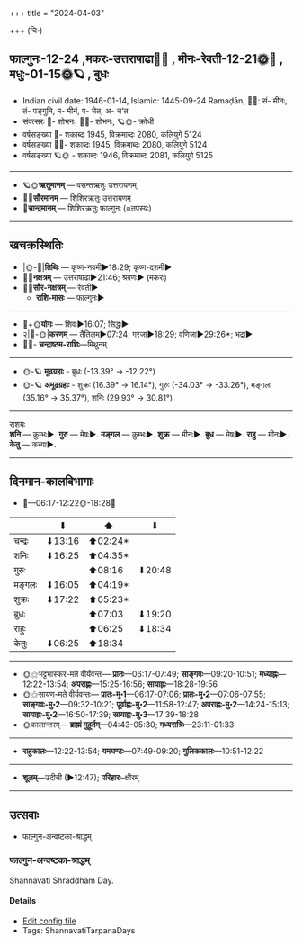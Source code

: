 +++
title = "2024-04-03"

+++
(चि॰)
## फाल्गुनः-12-24  ,मकरः-उत्तराषाढा🌛🌌  ,  मीनः-रेवती-12-21🌞🌌  ,  मधुः-01-15🌞🪐  , बुधः
- Indian civil date: 1946-01-14, Islamic: 1445-09-24 Ramaḍān, 🌌🌞: सं- मीनः, तं- पङ्गुनि, म- मीनं, प- चेत, अ- च’त
- संवत्सरः 🌛- शोभनः, 🌌🌞- शोभनः, 🪐🌞- क्रोधी
- वर्षसङ्ख्या 🌛- शकाब्दः 1945, विक्रमाब्दः 2080, कलियुगे 5124
- वर्षसङ्ख्या 🌌🌞- शकाब्दः 1945, विक्रमाब्दः 2080, कलियुगे 5124
- वर्षसङ्ख्या 🪐🌞 - शकाब्दः 1946, विक्रमाब्दः 2081, कलियुगे 5125
___________________
- 🪐🌞**ऋतुमानम्** — वसन्तऋतुः उत्तरायणम्
- 🌌🌞**सौरमानम्** — शिशिरऋतुः उत्तरायणम्
- 🌛**चान्द्रमानम्** — शिशिरऋतुः फाल्गुनः (≈तपस्यः)
___________________


## खचक्रस्थितिः
- |🌞-🌛|**तिथिः** — कृष्ण-नवमी►18:29; कृष्ण-दशमी►  
- 🌌🌛**नक्षत्रम्** — उत्तराषाढा►21:46; श्रवणः► (मकरः)  
- 🌌🌞**सौर-नक्षत्रम्** — रेवती►  
  - **राशि-मासः** — फाल्गुनः► 
___________________
- 🌛+🌞**योगः** — शिवः►16:07; सिद्धः►  
- २|🌛-🌞|**करणम्** — तैतिलम्►07:24; गरजा►18:29; वणिजा►29:26*; भद्रा►  
- 🌌🌛- **चन्द्राष्टम-राशिः**—मिथुनम्  
___________________
- 🌞-🪐 **मूढग्रहाः** - बुधः (-13.39° → -12.22°)
- 🌞-🪐 **अमूढग्रहाः** - शुक्रः (16.39° → 16.14°), गुरुः (-34.03° → -33.26°), मङ्गलः (35.16° → 35.37°), शनिः (29.93° → 30.81°)
___________________
राशयः  
**शनि** — कुम्भः►. **गुरु** — मेषः►. **मङ्गल** — कुम्भः►. **शुक्र** — मीनः►. **बुध** — मेषः►. **राहु** — मीनः►. **केतु** — कन्या►. 
___________________


## दिनमान-कालविभागाः
- 🌅—06:17-12:22🌞-18:28🌇  

|      |⬇     |⬆     |⬇     |
|------|-----|-----|------|
|चन्द्रः|⬇13:16 |⬆02:24*|     |
|शनिः   |⬇16:25 |⬆04:35*|     |
|गुरुः  |     |⬆08:16 |⬇20:48 |
|मङ्गलः |⬇16:05 |⬆04:19*|     |
|शुक्रः |⬇17:22 |⬆05:23*|     |
|बुधः   |     |⬆07:03 |⬇19:20 |
|राहुः  |     |⬆06:25 |⬇18:34 |
|केतुः  |⬇06:25 |⬆18:34 |     |
___________________
- 🌞⚝भट्टभास्कर-मते वीर्यवन्तः— **प्रातः**—06:17-07:49; **साङ्गवः**—09:20-10:51; **मध्याह्नः**—12:22-13:54; **अपराह्णः**—15:25-16:56; **सायाह्नः**—18:28-19:56  
- 🌞⚝सायण-मते वीर्यवन्तः— **प्रातः-मु॰1**—06:17-07:06; **प्रातः-मु॰2**—07:06-07:55; **साङ्गवः-मु॰2**—09:32-10:21; **पूर्वाह्णः-मु॰2**—11:58-12:47; **अपराह्णः-मु॰2**—14:24-15:13; **सायाह्नः-मु॰2**—16:50-17:39; **सायाह्नः-मु॰3**—17:39-18:28  
- 🌞कालान्तरम्— **ब्राह्मं मुहूर्तम्**—04:43-05:30; **मध्यरात्रिः**—23:11-01:33  
___________________
- **राहुकालः**—12:22-13:54; **यमघण्टः**—07:49-09:20; **गुलिककालः**—10:51-12:22  
___________________
- **शूलम्**—उदीची (►12:47); **परिहारः**–क्षीरम्  
___________________

## उत्सवाः
- फाल्गुन-अन्वष्टका-श्राद्धम्
### फाल्गुन-अन्वष्टका-श्राद्धम्



Shannavati Shraddham Day.

#### Details
- [Edit config file](https://github.com/jyotisham/adyatithi/blob/master/devatA/pitR/relative_event/phAlguna-aSTakA-zrAddham/offset__01/phAlguna-anvaSTakA-zrAddham.toml)
- Tags: ShannavatiTarpanaDays



